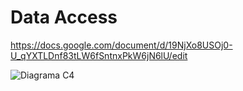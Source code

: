 # Data Access 
https://docs.google.com/document/d/19NjXo8USOj0-U_qYXTLDnf83tLW6fSntnxPkW6jN6lU/edit

![Diagrama C4](https://scontent.fias1-1.fna.fbcdn.net/v/t1.15752-9/s2048x2048/90558519_2579952675612447_5174776047912091648_n.png?_nc_cat=106&_nc_sid=b96e70&_nc_ohc=510-f7KXrpsAX_yBsbu&_nc_ht=scontent.fias1-1.fna&oh=dea4586ef886862524c5e2c9813a9c6c&oe=5E9BFA90) 
